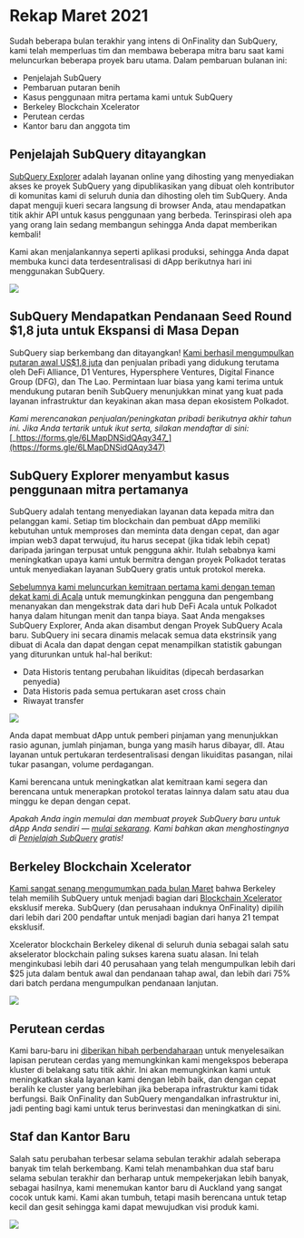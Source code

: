# Rekap Maret 2021

Sudah beberapa bulan terakhir yang intens di OnFinality dan SubQuery, kami telah memperluas tim dan membawa beberapa mitra baru saat kami meluncurkan beberapa proyek baru utama. Dalam pembaruan bulanan ini:

- Penjelajah SubQuery
- Pembaruan putaran benih
- Kasus penggunaan mitra pertama kami untuk SubQuery
- Berkeley Blockchain Xcelerator
- Perutean cerdas
- Kantor baru dan anggota tim

## Penjelajah SubQuery ditayangkan

[SubQuery Explorer](https://explorer.subquery.network/) adalah layanan online yang dihosting yang menyediakan akses ke proyek SubQuery yang dipublikasikan yang dibuat oleh kontributor di komunitas kami di seluruh dunia dan dihosting oleh tim SubQuery. Anda dapat menguji kueri secara langsung di browser Anda, atau mendapatkan titik akhir API untuk kasus penggunaan yang berbeda. Terinspirasi oleh apa yang orang lain sedang membangun sehingga Anda dapat memberikan kembali!

Kami akan menjalankannya seperti aplikasi produksi, sehingga Anda dapat membuka kunci data terdesentralisasi di dApp berikutnya hari ini menggunakan SubQuery.

![](https://miro.medium.com/max/1400/1*GE-Y6XKNOkj_MKY4ZuM5oQ.png)

## **SubQuery Mendapatkan Pendanaan Seed Round $1,8 juta untuk Ekspansi di Masa Depan**

SubQuery siap berkembang dan ditayangkan! [Kami berhasil mengumpulkan putaran awal US$1,8 juta](../blogs/20210312-SubQuery-Raises-%241.8M-Seed-Round-for-Future-Expansion.md) dan penjualan pribadi yang didukung terutama oleh DeFi Alliance, D1 Ventures, Hypersphere Ventures, Digital Finance Group (DFG), dan The Lao. Permintaan luar biasa yang kami terima untuk mendukung putaran benih SubQuery menunjukkan minat yang kuat pada layanan infrastruktur dan keyakinan akan masa depan ekosistem Polkadot.

_Kami merencanakan penjualan/peningkatan pribadi berikutnya akhir tahun ini. Jika Anda tertarik untuk ikut serta, silakan mendaftar di sini:_ [_https://forms.gle/6LMapDNSidQAqy347_](https://forms.gle/6LMapDNSidQAqy347)

## **SubQuery Explorer menyambut kasus penggunaan mitra pertamanya**

SubQuery adalah tentang menyediakan layanan data kepada mitra dan pelanggan kami. Setiap tim blockchain dan pembuat dApp memiliki kebutuhan untuk memproses dan meminta data dengan cepat, dan agar impian web3 dapat terwujud, itu harus secepat (jika tidak lebih cepat) daripada jaringan terpusat untuk pengguna akhir. Itulah sebabnya kami meningkatkan upaya kami untuk bermitra dengan proyek Polkadot teratas untuk menyediakan layanan SubQuery gratis untuk protokol mereka.

[Sebelumnya kami meluncurkan kemitraan pertama kami dengan teman dekat kami di Acala](../customer_announcements/20210316-SubQuery-Integrates-Acala-to-Aggregate-and-Serve-DeFi-Data-to-Polkadot-and-Kusama-Builders.md) untuk memungkinkan pengguna dan pengembang menanyakan dan mengekstrak data dari hub DeFi Acala untuk Polkadot hanya dalam hitungan menit dan tanpa biaya. Saat Anda mengakses SubQuery Explorer, Anda akan disambut dengan Proyek SubQuery Acala baru. SubQuery ini secara dinamis melacak semua data ekstrinsik yang dibuat di Acala dan dapat dengan cepat menampilkan statistik gabungan yang diturunkan untuk hal-hal berikut:

- Data Historis tentang perubahan likuiditas (dipecah berdasarkan penyedia)
- Data Historis pada semua pertukaran aset cross chain
- Riwayat transfer

![](https://miro.medium.com/max/1400/0*LOig1jNfPTuVk73D)

Anda dapat membuat dApp untuk pemberi pinjaman yang menunjukkan rasio agunan, jumlah pinjaman, bunga yang masih harus dibayar, dll. Atau layanan untuk pertukaran terdesentralisasi dengan likuiditas pasangan, nilai tukar pasangan, volume perdagangan.

Kami berencana untuk meningkatkan alat kemitraan kami segera dan berencana untuk menerapkan protokol teratas lainnya dalam satu atau dua minggu ke depan dengan cepat.

_Apakah Anda ingin memulai dan membuat proyek SubQuery baru untuk dApp Anda sendiri —_ [_mulai sekarang_](https://doc.subquery.network/quickstart.html)_. Kami bahkan akan menghostingnya di_ [_Penjelajah SubQuery_](../blogs/20210305-Announcing-the-SubQuery-Explorer.md) _gratis!_

## **Berkeley Blockchain Xcelerator**

[Kami sangat senang mengumumkan pada bulan Maret](../blogs/20210523-SubQuery-Joins-Berkeleys-Blockchain-Xcelerator.md) bahwa Berkeley telah memilih SubQuery untuk menjadi bagian dari [Blockchain Xcelerator](https://www.xcelerator.berkeley.edu/) eksklusif mereka. SubQuery (dan perusahaan induknya OnFinality) dipilih dari lebih dari 200 pendaftar untuk menjadi bagian dari hanya 21 tempat eksklusif.

Xcelerator blockchain Berkeley dikenal di seluruh dunia sebagai salah satu akselerator blockchain paling sukses karena suatu alasan. Ini telah menginkubasi lebih dari 40 perusahaan yang telah mengumpulkan lebih dari $25 juta dalam bentuk awal dan pendanaan tahap awal, dan lebih dari 75% dari batch perdana mengumpulkan pendanaan lanjutan.

![](https://miro.medium.com/max/1400/0*t-_mRJaTnGDQO-VI)

## **Perutean cerdas**

Kami baru-baru ini [diberikan hibah perbendaharaan](https://kusama.polkassembly.io/treasury/72) untuk menyelesaikan lapisan perutean cerdas yang memungkinkan kami mengekspos beberapa kluster di belakang satu titik akhir. Ini akan memungkinkan kami untuk meningkatkan skala layanan kami dengan lebih baik, dan dengan cepat beralih ke cluster yang berlebihan jika beberapa infrastruktur kami tidak berfungsi. Baik OnFinality dan SubQuery mengandalkan infrastruktur ini, jadi penting bagi kami untuk terus berinvestasi dan meningkatkan di sini.

## **Staf dan Kantor Baru**

Salah satu perubahan terbesar selama sebulan terakhir adalah seberapa banyak tim telah berkembang. Kami telah menambahkan dua staf baru selama sebulan terakhir dan berharap untuk mempekerjakan lebih banyak, sebagai hasilnya, kami menemukan kantor baru di Auckland yang sangat cocok untuk kami. Kami akan tumbuh, tetapi masih berencana untuk tetap kecil dan gesit sehingga kami dapat mewujudkan visi produk kami.

![](https://miro.medium.com/max/1400/1*cJZxerXHfgVGu4-7h2xw4Q.jpeg)
